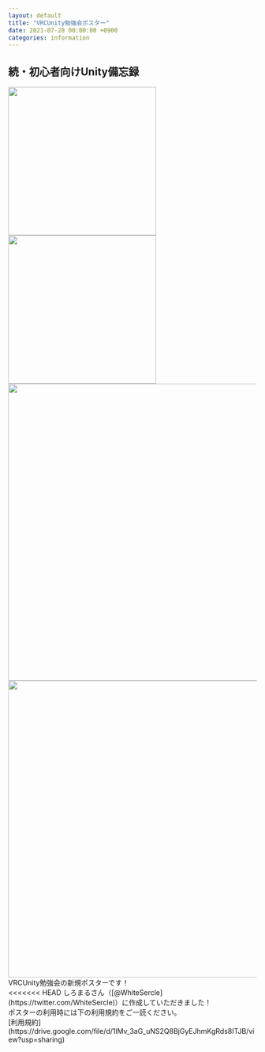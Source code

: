 ```yaml
---
layout: default
title: "VRCUnity勉強会ポスター"
date: 2021-07-28 00:00:00 +0900
categories: information
---
```

## 続・初心者向けUnity備忘録

<div style="float:left">
<a href="https://drive.google.com/drive/folders/1epQhPkuynXRsakyG4RSIFT2R-b42S6nP?usp=sharing"><img src="/assets/images/V_WH.png" width="300px"></a>
</div>
<a href="https://drive.google.com/drive/folders/1epQhPkuynXRsakyG4RSIFT2R-b42S6nP?usp=sharing"><img src="/assets/images/V_BK.png.jpg" width="300px"></a>
</div>
<a href="https://drive.google.com/drive/folders/1epQhPkuynXRsakyG4RSIFT2R-b42S6nP?usp=sharing"><img src="/assets/images/WH4-3.png" width="600px"></a>
</div>
<a href="https://drive.google.com/drive/folders/1epQhPkuynXRsakyG4RSIFT2R-b42S6nP?usp=sharing"><img src="/assets/images/BK4-3.png" width="600px"></a>
</div>

<div style="float:left">VRCUnity勉強会の新規ポスターです！<br>
<<<<<<< HEAD
しろまるさん（[@WhiteSercle](https://twitter.com/WhiteSercle)）に作成していただきました！<br>ポスターの利用時には下の利用規約をご一読ください。</div>[利用規約](https://drive.google.com/file/d/1lMv_3aG_uNS2Q8BjGyEJhmKgRds8ITJB/view?usp=sharing)</div>
<div style="clear:both;"></div>